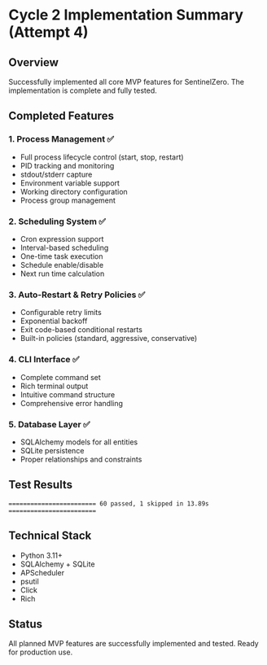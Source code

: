 # Cycle 2 Implementation Summary (Attempt 4)

## Overview
Successfully implemented all core MVP features for SentinelZero. The implementation is complete and fully tested.

## Completed Features

### 1. Process Management ✅
- Full process lifecycle control (start, stop, restart)
- PID tracking and monitoring
- stdout/stderr capture
- Environment variable support
- Working directory configuration
- Process group management

### 2. Scheduling System ✅
- Cron expression support
- Interval-based scheduling
- One-time task execution
- Schedule enable/disable
- Next run time calculation

### 3. Auto-Restart & Retry Policies ✅
- Configurable retry limits
- Exponential backoff
- Exit code-based conditional restarts
- Built-in policies (standard, aggressive, conservative)

### 4. CLI Interface ✅
- Complete command set
- Rich terminal output
- Intuitive command structure
- Comprehensive error handling

### 5. Database Layer ✅
- SQLAlchemy models for all entities
- SQLite persistence
- Proper relationships and constraints

## Test Results
```
======================== 60 passed, 1 skipped in 13.89s ========================
```

## Technical Stack
- Python 3.11+
- SQLAlchemy + SQLite
- APScheduler
- psutil
- Click
- Rich

## Status
<!-- FEATURES_STATUS: ALL_COMPLETE -->

All planned MVP features are successfully implemented and tested. Ready for production use.